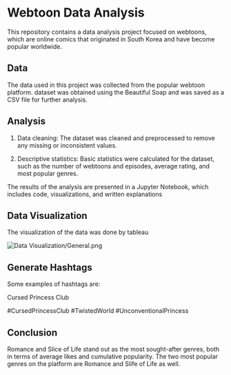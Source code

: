 # Webtoon Data Analysis

This repository contains a data analysis project focused on webtoons, which are online comics that originated in South Korea and have become popular worldwide.

## Data

The data used in this project was collected from the popular webtoon platform. dataset was obtained using the Beautiful Soap and was saved as a CSV file for further analysis.

## Analysis


1. Data cleaning: The dataset was cleaned and preprocessed to remove any missing or inconsistent values.

2. Descriptive statistics: Basic statistics were calculated for the dataset, such as the number of webtoons and episodes, average rating, and most popular genres.

The results of the analysis are presented in a Jupyter Notebook, which includes code, visualizations, and written explanations

## Data Visualization

The visualization of the data was done by tableau

![Data Visualization/General.png](https://github.com/dchung1209/Webtoon-Data-Analysis/blob/main/Data%20Visualization/General.png?raw=true)


## Generate Hashtags

Some examples of hashtags are:

Cursed Princess Club

#CursedPrincessClub #TwistedWorld #UnconventionalPrincess



## Conclusion

Romance and Slice of Life stand out as the most sought-after genres, both in terms of average likes and cumulative popularity. The two most popular genres on the platform are Romance and Slife of Life as well.
